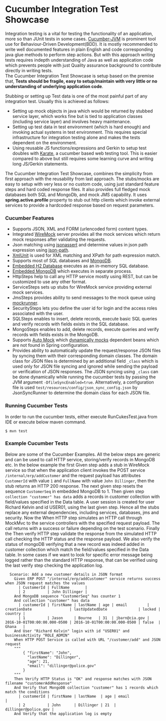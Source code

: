 # Cucumber Integration Test Showcase

Integration testing is a vital for testing the functionality of an application, more so than JUnit tests in some cases. [Cucumber-JVM](https://github.com/cucumber/cucumber-jvm) is prominent tool use for  Behaviour-Driven Development(BDD). It is mostly recommended to write well documented features in plain English and code corresponding java glue methods to perform step actions. But with this approach writing tests requires indepth understanding of Java as well as application code which prevents people with just Quality assurance background to contribute directly in writing tests.  
The Cucumber Integration Test Showcase is setup based on the premise that, **Tests should be fragile, easy to setup/maintain with very little or no understanding of underlying application code**.   

Stubbing or setting up Test data is one of the most painful part of any integration test. Usually this is achieved as follows: 

* Setting up mock objects in java which would be returned by stubbed service layer, which works fine but is tied to application classes (including service layer) and involves heavy maintenance. 
* Setting up test data in test environment (which is hard enough) and invoking actual systems in test environment. This requires special infrastructure for integration testing alone and makes the tests dependent on the environment.
* Using reusable JS functions/expressions and Gerkin to setup test doubles with [Karate](https://github.com/intuit/karate), a cucumber based web testing tool. This is easier compared to above but still requires some learning curve and writing long JS/Gerkin statements.

The Cucumber Integration Test Showcase, combines the simplicity from first approach with the reusability from last approach. The stubs/mocks are easy to setup with very less or no custom code, using just standard feature steps and hard coded response files. It also provides full fledged mock databases both SQL and MongoDb, and mock JMS capability. It uses **spring.active.profile** property to stub out http clients which invoke external services to provide a hardcoded response based on request parameters.

### Cucumber Features

* Supports JSON, XML and FORM (urlencoded form) content types.
* Integrated [WireMock](http://wiremock.org) server provides all the mock services which return mock responses after validating the requests.
* Json matching using [jsonassert](https://github.com/skyscreamer/JSONassert) and determine values in json path expression using [json-path](https://github.com/json-path/JsonPath).
* [XmlUnit](https://github.com/xmlunit/xmlunit) is used for XML matching and XPath for path expression match.
* Supports most of SQL databases and [MongoDB](https://www.mongodb.com/).
* [Embedded H2 Database](http://www.h2database.com/html/main.html) executes as an in-memory SQL database.
* [Embedded MongoDB](https://github.com/flapdoodle-oss/de.flapdoodle.embed.mongo) which executes in separate process.
* HttpSteps help to call any HTTP service mostly using REST, but can be customized to use any other format.
* ServiceSteps sets up stubs for WireMock service providing external mock services.
* JmsSteps provides ability to send messages to the mock queue using [mockrunner](https://mockrunner.github.io/).
* SecuritySteps lets you define the user id for login and the access roles associated with the user.
* SQLSteps enables to insert, delete records, execute basic SQL queries and verify records with fields exists in the SQL database.
* MongoSteps enables to add, delete records, execute queries and verify records with fields exists in the MongoDB.
* Supports [Auto Mock](https://github.com/rinoto/spring-auto-mock) which [dynamically mocks](https://dzone.com/articles/automatically-inject-mocks) dependent beans which are not found in Spring configuration.
* Provides ability to automatically update the request/response JSON files by syncing them with their corresponding domain classes. The domain class for JSON files is determined by an additional field `_class` which is used only for JSON file syncing and ignored while sending the payload or verification of JSON responses. The JSON syncing using `_class` can be done dynamically while running the cucumber tests by passing the JVM argument `-DfileSyncEnabled=true`. Alternatively, a configuration file is used `test/resources/config/json_sync_config.json` by JsonSyncRunner to determine the domain class for each JSON file. 

### Running Cucumber Tests

In order to run the cucumber tests, either execute RunCukesTest.java from IDE or execute below maven command.

    $ mvn test

### Example Cucumber Tests

Below are some of the Cucumber Examples. All the below steps are generic and can be used to call HTTP service, storing/verify records in MongoDB etc. In the below example the first Given step adds a stub in WireMock service so that when the application client invokes the POST service `/internal/erp/addCustomer` and the request payload has attributes `CustomerId` with value `1` and `FullName` with value `John Dillinger`, then the stub returns an HTTP 200 response.
The next given step resets the sequence `CustomerSeq` in embedded MongoDB to 1. Then given step `collection "customer" has data` adds a records in customer collection with field/values specified in the Data table.
A user session is created for user Richard Kelvin and id USER01, using the last given step. Hence all the stubs replace any external dependencies, including services, databases, jms and security.
Now the When HTTP step simulates an HTTP call through MockMvc to the service controllers with the specified request payload. The call returns with a success or failure depending on the test scenario.
Finally the Then verify HTTP step validate the response from the simulated HTTP call checking the HTTP status and the response payload. We also verify the status of mongoDB verifying that a new record was indeed added in customer collection which match the field/values specified in the Data table.
In some cases if we want to look for specific error message being logged rather than the standard HTTP response, that can be verified using the last verify step checking the application log. 

```gherkin
  Scenario: Add a new customer details in JSON format
    Given ERP POST "/internal/erp/addCustomer" service returns success when JSON request matches the values
      | CustomerId | FullName       |
      | 2          | John Dillinger |
    And MongoDB sequence "CustomerSeq" has counter 1
    And collection "customer" has data
      | customerId | firstName | lastName | age | email         | creationDate                 | lastUpdatedDate              | locked | country |
      | 1          | Jason     | Bourne   | 31  | jbarn@cia.gov | 2016-10-01T00:00:00.000-0500 | 2016-10-01T00:00:00.000-0500 | false  | Ghana   |
    And User "Richard Kelvin" login with id "USER01" and businessActivity "ROLE_ADMIN"
    When HTTP POST Service is called with URL "/customer/add" and JSON request
    """
        { "firstName": "John",
          "lastName": "Dillinger",
          "age": 21,
          "email": "dillinger@police.gov"
        }
    """
    Then Verify HTTP Status is "OK" and response matches with JSON filename "customerAddResponse"
    And Verify that MongoDB collection "customer" has 1 records which match the conditions
      | customerId | firstName | lastName  | age | email                |
      | 2          | John      | Dillinger | 21  | dillinger@police.gov |
    And Verify that the application log is empty
```

